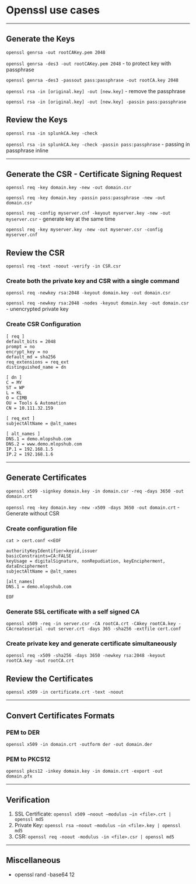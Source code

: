 # Openssl use cases

---

## **Generate the Keys**

`openssl genrsa -out rootCAKey.pem 2048`

`openssl genrsa -des3 -out rootCAKey.pem 2048` - to protect key with passphrase

`openssl genrsa -des3 -passout pass:passphrase -out rootCA.key 2048`

`openssl rsa -in [original.key] -out [new.key]` - remove the passphrase

`openssl rsa -in [original.key] -out [new.key] -passin pass:passphrase`

## **Review the Keys**

`openssl rsa -in splunkCA.key -check`

`openssl rsa -in splunkCA.key -check -passin pass:passphrase` - passing in passphrase inline

---

## **Generate the CSR** - Certificate Signing Request

`openssl req -key domain.key -new -out domain.csr`

`openssl req -key domain.key -passin pass:passphrase -new -out domain.csr`

`openssl req -config myserver.cnf -keyout myserver.key -new -out myserver.csr` - generate key at the same time

`openssl req -key myserver.key -new -out myserver.csr -config myserver.cnf`

## **Review the CSR**

`openssl req -text -noout -verify -in CSR.csr`

### Create both the private key and CSR with a single command

`openssl req -newkey rsa:2048 -keyout domain.key -out domain.csr`

`openssl req -newkey rsa:2048 -nodes -keyout domain.key -out domain.csr` - unencrypted private key

### Create CSR Configuration

```
[ req ]
default_bits = 2048
prompt = no
encrypt_key = no
default_md = sha256
req_extensions = req_ext
distinguished_name = dn

[ dn ]
C = MY
ST = WP
L = KL
O = CIMB
OU = Tools & Automation
CN = 10.111.32.159

[ req_ext ]
subjectAltName = @alt_names

[ alt_names ]
DNS.1 = demo.mlopshub.com
DNS.2 = www.demo.mlopshub.com
IP.1 = 192.168.1.5
IP.2 = 192.168.1.6
```

---

## **Generate Certificates**

`openssl x509 -signkey domain.key -in domain.csr -req -days 3650 -out domain.crt`

`openssl req -key domain.key -new -x509 -days 3650 -out domain.crt` - Generate without CSR

### Create configuration file

```
cat > cert.conf <<EOF

authorityKeyIdentifier=keyid,issuer
basicConstraints=CA:FALSE
keyUsage = digitalSignature, nonRepudiation, keyEncipherment, dataEncipherment
subjectAltName = @alt_names

[alt_names]
DNS.1 = demo.mlopshub.com

EOF
```

### Generate SSL certificate with a self signed CA

`openssl x509 -req -in server.csr -CA rootCA.crt -CAkey rootCA.key -CAcreateserial -out server.crt -days 365 -sha256 -extfile cert.conf`

### Create private key and generate certificate simultaneously

`openssl req -x509 -sha256 -days 3650 -newkey rsa:2048 -keyout rootCA.key -out rootCA.crt`

## **Review the Certificates**

`openssl x509 -in certificate.crt -text -noout`

---

## **Convert Certificates Formats**

### PEM to DER

`openssl x509 -in domain.crt -outform der -out domain.der`

### PEM to PKCS12

`openssl pkcs12 -inkey domain.key -in domain.crt -export -out domain.pfx`

---

## **Verification**

1. SSL Certificate: `openssl x509 –noout –modulus –in <file>.crt | openssl md5`
2. Private Key: `openssl rsa –noout –modulus –in <file>.key | openssl md5`
3. CSR: `openssl req -noout -modulus -in <file>.csr | openssl md5`

---

## Miscellaneous

- openssl rand -base64 12
